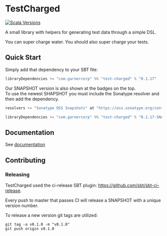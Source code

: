 # TestCharged
[![Scala Versions](https://img.shields.io/badge/scala-2.12%20%7C%202.13%20%7C%203.6-blue.svg?style=flat-square)](https://github.com/GarnerCorp/test-charged/blob/73a618b69fbed9f6bb5b1bb75874d3d44efe171c/build.sbt#L11)

A small library with helpers for generating test data through a simple DSL.

You can super charge water.  You should also super charge your tests.

## Quick Start

Simply add that dependency to your SBT file:

```scala 
libraryDependencies += "com.garnercorp" %% "test-charged" % "0.1.17"
```

Our SNAPSHOT version is also shown at the badges on the top.  
To use the newest SHAPSHOT you must include the Sonatype resolver and then add the dependency.

```scala
resolvers += "Sonatype OSS Snapshots" at "https://oss.sonatype.org/content/repositories/snapshots"

libraryDependencies += "com.garnercorp" %% "test-charged" % "0.1.17-SNAPSHOT" % "test"
```

## Documentation
See [documentation](docs/README.md)

## Contributing

### Releasing
TestCharged used the ci-release SBT plugin: https://github.com/sbt/sbt-ci-release.

Every push to master that passes CI will release a SNAPSHOT with a unique version number.

To release a new version git tags are utilized:
```
git tag -a v0.1.0 -m "v0.1.0"
git push origin v0.1.0
```

